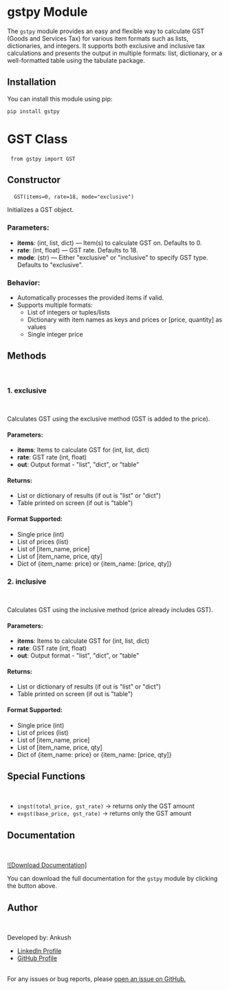 # gstpy Module

The `gstpy` module provides an easy and flexible way to calculate GST (Goods and Services Tax) for various item formats such as lists, dictionaries, and integers. It supports both exclusive and inclusive tax calculations and presents the output in multiple formats: list, dictionary, or a well-formatted table using the tabulate package.

## Installation

You can install this module using pip:
&nbsp;
&nbsp;

```bash
pip install gstpy
```
# GST Class
&nbsp;
```from gstpy import GST```
&nbsp;

## Constructor
&nbsp;
&nbsp;
```GST(items=0, rate=18, mode="exclusive")```

Initializes a GST object.
&nbsp;
&nbsp;

### Parameters:
- **items**: (int, list, dict) — Item(s) to calculate GST on. Defaults to 0.
- **rate**: (int, float) — GST rate. Defaults to 18.
- **mode**: (str) — Either "exclusive" or "inclusive" to specify GST type. Defaults to "exclusive".
&nbsp;
&nbsp;

### Behavior:
- Automatically processes the provided items if valid.
- Supports multiple formats:
  - List of integers or tuples/lists
  - Dictionary with item names as keys and prices or [price, quantity] as values
  - Single integer price
&nbsp;
&nbsp;

## Methods
&nbsp;
&nbsp;

### 1. exclusive
&nbsp;
&nbsp;

Calculates GST using the exclusive method (GST is added to the price).
&nbsp;
&nbsp;

#### Parameters:
- **items**: Items to calculate GST for (int, list, dict)
- **rate**: GST rate (int, float)
- **out**: Output format - "list", "dict", or "table"
&nbsp;
&nbsp;

#### Returns:
- List or dictionary of results (if out is "list" or "dict")
- Table printed on screen (if out is "table")
&nbsp;
&nbsp;

#### Format Supported:
- Single price (int)
- List of prices (list)
- List of [item_name, price]
- List of [item_name, price, qty]
- Dict of {item_name: price} or {item_name: [price, qty]}
&nbsp;
&nbsp;

### 2. inclusive
&nbsp;
&nbsp;

Calculates GST using the inclusive method (price already includes GST).
&nbsp;
&nbsp;

#### Parameters:
- **items**: Items to calculate GST for (int, list, dict)
- **rate**: GST rate (int, float)
- **out**: Output format - "list", "dict", or "table"
&nbsp;
&nbsp;

#### Returns:
- List or dictionary of results (if out is "list" or "dict")
- Table printed on screen (if out is "table")
&nbsp;
&nbsp;

#### Format Supported:
- Single price (int)
- List of prices (list)
- List of [item_name, price]
- List of [item_name, price, qty]
- Dict of {item_name: price} or {item_name: [price, qty]}
&nbsp;
&nbsp;

## Special Functions
&nbsp;
&nbsp;

- `ingst(total_price, gst_rate)` → returns only the GST amount
- `exgst(base_price, gst_rate)` → returns only the GST amount

## Documentation
&nbsp;
&nbsp;

[![Download Documentation]]([link_to_documentation.pdf](https://drive.google.com/file/d/1lzf739rKKWUfgOODhblDckchwvmaKUYR/view?usp=sharing))
&nbsp;
&nbsp;

You can download the full documentation for the `gstpy` module by clicking the button above.

## Author
&nbsp;
&nbsp;

Developed by: Ankush  
- [LinkedIn Profile](https://www.linkedin.com/in/ankush-dhingraa/)  
- [GitHub Profile](https://github.com/ankush-dhingraa)  
&nbsp;
&nbsp;

For any issues or bug reports, please [open an issue on GitHub.](https://github.com/ankush-dhingraa/gstpy/issues)
